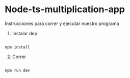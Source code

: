 # Node-ts-multiplication-app

Instrucciones para correr y ejecutar nuestro programa


1. Instalar dep

```

npm install
```

2. Correr

```

npm run dev
```
